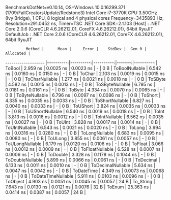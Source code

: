 
BenchmarkDotNet=v0.10.14, OS=Windows 10.0.16299.371 (1709/FallCreatorsUpdate/Redstone3)
Intel Core i7-3770K CPU 3.50GHz (Ivy Bridge), 1 CPU, 8 logical and 4 physical cores
Frequency=3435893 Hz, Resolution=291.0452 ns, Timer=TSC
.NET Core SDK=2.1.103
  [Host]     : .NET Core 2.0.6 (CoreCLR 4.6.26212.01, CoreFX 4.6.26212.01), 64bit RyuJIT
  DefaultJob : .NET Core 2.0.6 (CoreCLR 4.6.26212.01, CoreFX 4.6.26212.01), 64bit RyuJIT


             Method |      Mean |     Error |    StdDev |  Gen 0 | Allocated |
------------------- |----------:|----------:|----------:|-------:|----------:|
             ToBool |  2.959 ns | 0.0025 ns | 0.0023 ns |      - |       0 B |
     ToBoolNullable |  6.542 ns | 0.0160 ns | 0.0150 ns |      - |       0 B |
             ToChar |  2.103 ns | 0.0019 ns | 0.0015 ns |      - |       0 B |
     ToCharNullable |  1.277 ns | 0.0021 ns | 0.0018 ns |      - |       0 B |
            ToSByte |  4.582 ns | 0.0015 ns | 0.0013 ns |      - |       0 B |
    ToSByteNullable |  6.795 ns | 0.0181 ns | 0.0161 ns |      - |       0 B |
             ToByte |  4.334 ns | 0.0070 ns | 0.0065 ns |      - |       0 B |
     ToByteNullable |  6.796 ns | 0.0097 ns | 0.0086 ns |      - |       0 B |
            ToShort |  4.335 ns | 0.0035 ns | 0.0033 ns |      - |       0 B |
    ToShortNullable |  6.827 ns | 0.0040 ns | 0.0033 ns |      - |       0 B |
           ToUShort |  3.824 ns | 0.0035 ns | 0.0033 ns |      - |       0 B |
   ToUShortNullable |  6.540 ns | 0.0019 ns | 0.0018 ns |      - |       0 B |
              ToInt |  3.813 ns | 0.0016 ns | 0.0012 ns |      - |       0 B |
      ToIntNullable |  6.562 ns | 0.0035 ns | 0.0027 ns |      - |       0 B |
             ToUInt |  3.828 ns | 0.0017 ns | 0.0014 ns |      - |       0 B |
     ToUIntNullable |  6.543 ns | 0.0021 ns | 0.0020 ns |      - |       0 B |
             ToLong |  3.994 ns | 0.0316 ns | 0.0280 ns |      - |       0 B |
     ToLongNullable |  6.683 ns | 0.0095 ns | 0.0080 ns |      - |       0 B |
            ToULong |  3.855 ns | 0.0061 ns | 0.0057 ns |      - |       0 B |
    ToULongNullable |  6.179 ns | 0.0120 ns | 0.0106 ns |      - |       0 B |
            ToFloat |  3.066 ns | 0.0012 ns | 0.0009 ns |      - |       0 B |
    ToFloatNullable |  6.528 ns | 0.0007 ns | 0.0006 ns |      - |       0 B |
           ToDouble |  3.328 ns | 0.1178 ns | 0.1044 ns |      - |       0 B |
   ToDoubleNullable |  5.899 ns | 0.0066 ns | 0.0061 ns |      - |       0 B |
          ToDecimal |  6.133 ns | 0.0011 ns | 0.0010 ns |      - |       0 B |
  ToDecimalNullable |  5.634 ns | 0.0047 ns | 0.0042 ns |      - |       0 B |
         ToDateTime |  4.349 ns | 0.0073 ns | 0.0068 ns |      - |       0 B |
 ToDateTimeNullable |  5.911 ns | 0.0103 ns | 0.0096 ns |      - |       0 B |
           ToObject |  4.903 ns | 0.0051 ns | 0.0045 ns | 0.0057 |      24 B |
          To_String |  7.643 ns | 0.0130 ns | 0.0121 ns | 0.0076 |      32 B |
             ToEnum | 25.363 ns | 0.0414 ns | 0.0387 ns | 0.0057 |      24 B |

